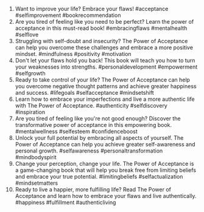 1. Want to improve your life? Embrace your flaws! #acceptance #selfimprovement #bookrecommendation
2. Are you tired of feeling like you need to be perfect? Learn the power of acceptance in this must-read book! #embracingflaws #mentalhealth #selflove
3. Struggling with self-doubt and insecurity? The Power of Acceptance can help you overcome these challenges and embrace a more positive mindset. #mindfulness #positivity #motivation
4. Don't let your flaws hold you back! This book will teach you how to turn your weaknesses into strengths. #personaldevelopment #empowerment #selfgrowth
5. Ready to take control of your life? The Power of Acceptance can help you overcome negative thought patterns and achieve greater happiness and success. #lifegoals #selfacceptance #mindsetshift
6. Learn how to embrace your imperfections and live a more authentic life with The Power of Acceptance. #authenticity #selfdiscovery #inspiration
7. Are you tired of feeling like you're not good enough? Discover the transformative power of acceptance in this empowering book. #mentalwellness #selfesteem #confidenceboost
8. Unlock your full potential by embracing all aspects of yourself. The Power of Acceptance can help you achieve greater self-awareness and personal growth. #selfawareness #personaltransformation #mindbodyspirit
9. Change your perception, change your life. The Power of Acceptance is a game-changing book that will help you break free from limiting beliefs and embrace your true potential. #limitingbeliefs #selfactualization #mindsetmatters
10. Ready to live a happier, more fulfilling life? Read The Power of Acceptance and learn how to embrace your flaws and live authentically. #happiness #fulfillment #authenticliving
